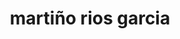 ---
title: "martiño rios garcia"
role: "phd student"
image: "team/martino.png"
bio: "i am chemist by training that converted into the computational side for my research. i am currently doing my phd at the friedrich schiller university jena."
social:
  - icon: "orcid"
    url: "https://orcid.org/0000-0003-1507-4048"
  - icon: "google-scholar"
    url: "https://scholar.google.com/citations?user=QRkKJ20AAAAJ"
  - icon: "github"
    url: "https://github.com/MrtinoRG"
  - icon: "twitter"
    url: "https://x.com/MrtinoRG"
  - icon: "envelope"
    url: "martinriosgarcia@gmail.com"
---